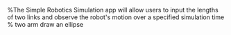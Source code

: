 %The Simple Robotics Simulation app will allow users to input the lengths of two links and observe the robot's motion over a specified simulation time
% two arm draw an ellipse  
